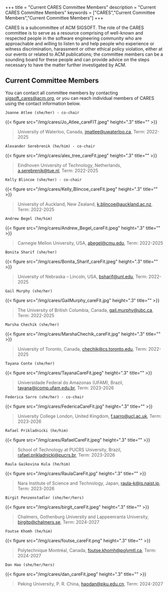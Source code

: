 
+++
title = "Current CARES Committee Members"
description = "Current CARES Committee Members"
keywords = ["CARES","Current Committee Members","Current Committee Members"]
+++

CARES is a subcommittee of ACM SIGSOFT. The role of the CARES committee is to serve as a resource comprising of well-known and respected people in the software engineering community who are approachable and willing to listen to and help people who experience or witness discrimination, harassment or other ethical policy violation, either at our events or related to ACM publications; the committee members can be a sounding board for these people and can provide advice on the steps necessary to have the matter further investigated by ACM.

## Current Committee Members
You can contact all committee members by contacting sigsoft_cares@acm.org, or you can reach individual members of CARES using the contact information below.

`Joanne Atlee (she/her) - co-chair`

{{< figure src="/img/cares/Jo_Atlee_careFIT.jpeg" height=".3" title="" >}}

> University of Waterloo, Canada,  jmatlee@uwaterloo.ca, Term: 2022-2025

`Alexander Serebrenik (he/him) - co-chair`

{{< figure src="/img/cares/alex_tree_careFit.jpeg" height=".3" title="" >}}

> Eindhoven University of Technology, Netherlands, a.serebrenik@tue.nl, Term: 2022-2025 

`Kelly Blincoe (she/her) - co-chair`

{{< figure src="/img/cares/Kelly_Blincoe_careFit.jpeg" height=".3" title="" >}}

> University of Auckland, New Zealand, k.blincoe@auckland.ac.nz, Term: 2022-2025

`Andrew Begel (he/him)`

{{< figure src="/img/cares/Andrew_Begel_careFit.jpeg" height=".3" title="" >}}

> Carnegie Mellon University, USA, abegel@cmu.edu, Term: 2022-2025

`Bonita Sharif (she/her)`

{{< figure src="/img/cares/Bonita_Sharif_careFit.jpeg" height=".3" title="" >}}

> University of Nebraska – Lincoln, USA, bsharif@unl.edu, Term: 2022-2025

`Gail Murphy (she/her)`

{{< figure src="/img/cares/GailMurphy_careFit.jpg" height=".3" title="" >}}

> The University of British Columbia, Canada, gail.murphy@ubc.ca, Term: 2022-2025

`Marsha Chechik (she/her)`

{{< figure src="/img/cares/MarshaChechik_careFit.jpg" height=".3" title="" >}}

> University of Toronto, Canada, chechik@cs.toronto.edu, Term: 2022-2025

`Tayana Conte (she/her)`

{{< figure src="/img/cares/TayanaCareFit.jpeg" height=".3" title="" >}}

> Universidade Federal do Amazonas (UFAM), Brazil, tayana@icomp.ufam.edu.br, Term: 2023-2026

`Federica Sarro (she/her) - co-chair`

{{< figure src="/img/cares/FedericaCareFit.jpg" height=".3" title="" >}}

> University College London, United Kingdom, f.sarro@ucl.ac.uk, Term: 2023-2026

`Rafael Prikladnicki (he/him)`

{{< figure src="/img/cares/RafaelCareFit.jpeg" height=".3" title="" >}}

> School of Technology at PUCRS University, Brazil, rafael.prikladnicki@pucrs.br, Term: 2023-2026

`Raula Gaikovina Kula (he/him)`

{{< figure src="/img/cares/RaulaCareFit.jpg" height=".3" title="" >}}

> Nara Institute of Science and Technology, Japan, raula-k@is.naist.jp, Term: 2023-2026

`Birgit Penzenstadler (she/her/hers)`

{{< figure src="/img/cares/birgit_careFit.jpeg" height=".3" title="" >}}

> Chalmers, Gothenburg University and Lappeenranta University, birgitp@chalmers.se, Term: 2024-2027

`Foutse Khomh (he/him)`

{{< figure src="/img/cares/foutse_careFit.png" height=".3" title="" >}}

> Polytechnique Montréal, Canada,  foutse.khomh@polymtl.ca, Term: 2024-2027

`Dan Hao (she/her/hers)`

{{< figure src="/img/cares/dan_careFit.jpeg" height=".3" title="" >}}

> Peking University, P. R. China, haodan@pku.edu.cn, Term: 2024-2027
